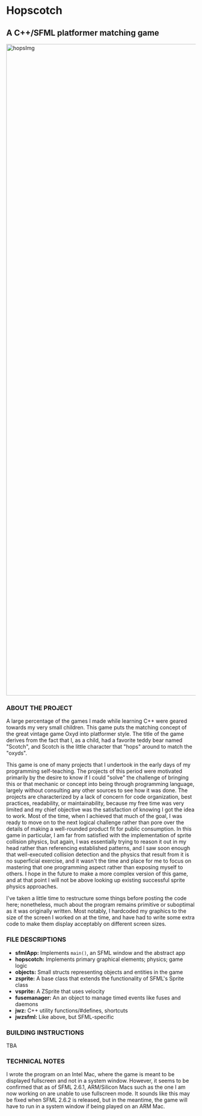 # Hopscotch

## A C++/SFML platformer matching game

<img width="1728" alt="hopsImg" src="https://github.com/user-attachments/assets/46bc6057-871a-48d5-9eea-e3cbb26ad683">

### ABOUT THE PROJECT

A large percentage of the games I made while learning C++ were geared towards my very small children. This game puts the matching concept of the great vintage game Oxyd into platformer style. The title of the game derives from the fact that I, as a child, had a favorite teddy bear named "Scotch", and Scotch is the little character that "hops" around to match the "oxyds".

This game is one of many projects that I undertook in the early days of my programming self-teaching. The projects of this period were motivated primarily by the desire to know if I could "solve" the challenge of bringing this or that mechanic or concept into being through programming language, largely without consulting any other sources to see how it was done. The projects are characterized by a lack of concern for code organization, best practices, readability, or maintainability, because my free time was very limited and my chief objective was the satisfaction of knowing I got the idea to work. Most of the time, when I achieved that much of the goal, I was ready to move on to the next logical challenge rather than pore over the details of making a well-rounded product fit for public consumption. 
In this game in particular, I am far from satisfied with the implementation of sprite collision physics, but again, I was essentially trying to reason it out in my head rather than referencing established patterns, and I saw soon enough that well-executed collision detection and the physics that result from it is no superficial exercise, and it wasn't the time and place for me to focus on mastering that one programming aspect rather than exposing myself to others. I hope in the future to make a more complex version of this game, and at that point I will not be above looking up existing successful sprite physics approaches. 
  
I've taken a little time to restructure some things before posting the code here; nonetheless, much about the program remains primitive or suboptimal as it was originally written. Most notably, I hardcoded my graphics to the size of the screen I worked on at the time, and have had to write some extra code to make them display acceptably on different screen sizes. 

### FILE DESCRIPTIONS
* **sfmlApp:**  Implements `main()`, an SFML window and the abstract app
* **hopscotch:**  Implements primary graphical elements; physics; game logic
* **objects:**  Small structs representing objects and entities in the game
* **zsprite:**  A base class that extends the functionality of SFML's Sprite class
* **vsprite:**  A ZSprite that uses velocity
* **fusemanager:**  An an object to manage timed events like fuses and daemons 
* **jwz:**  C++ utility functions/#defines, shortcuts
* **jwzsfml:**  Like above, but SFML-specific

### BUILDING INSTRUCTIONS
TBA

### TECHNICAL NOTES
I wrote the program on an Intel Mac, where the game is meant to be displayed fullscreen and not in a system window. However, it seems to be confirmed that as of SFML 2.6.1, ARM/Silicon Macs such as the one I am now working on are unable to use fullscreen mode. It sounds like this may be fixed when SFML 2.6.2 is released, but in the meantime, the game will have to run in a system window if being played on an ARM Mac. 

